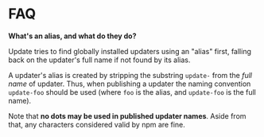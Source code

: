 # FAQ

<a name="aliases">

**What's an alias, and what do they do?**

Update tries to find globally installed updaters using an "alias" first, falling back on the updater's full name if not found by its alias.

A updater's alias is created by stripping the substring `update-` from the _full name_ of updater. Thus, when publishing a updater the naming convention `update-foo` should be used (where `foo` is the alias, and `update-foo` is the full name).

Note that **no dots may be used in published updater names**. Aside from that, any characters considered valid by npm are fine.